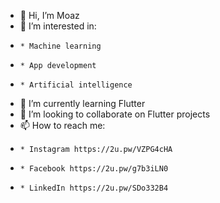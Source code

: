 - 👋 Hi, I’m Moaz
- 👀 I’m interested in:
-     * Machine learning
-     * App development
-     * Artificial intelligence 
- 🌱 I’m currently learning Flutter 
- 💞️ I’m looking to collaborate on Flutter projects
- 📫 How to reach me:
-     * Instagram https://2u.pw/VZPG4cHA
-     * Facebook https://2u.pw/g7b3iLN0
-     * LinkedIn https://2u.pw/SDo332B4


<!---
m00az/m00az is a ✨ special ✨ repository because its `README.md` (this file) appears on your GitHub profile.
You can click the Preview link to take a look at your changes.
--->

